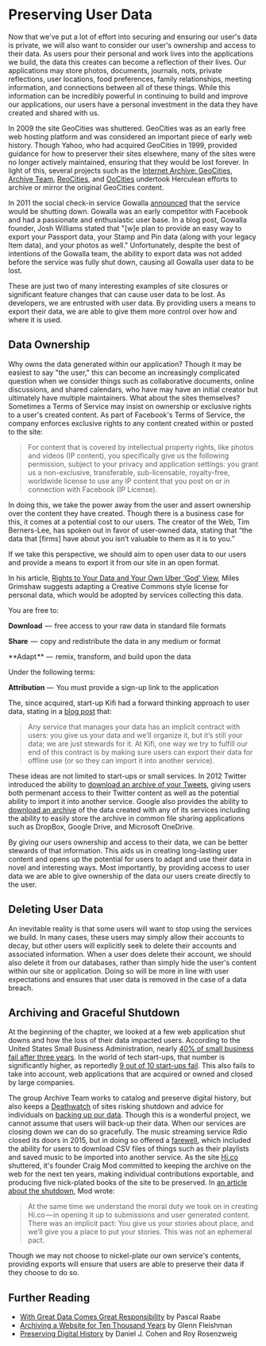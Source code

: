# Preserving User Data

Now that we've put a lot of effort into securing and ensuring our user's data is private, we will also want to consider our user's ownership and access to their data. As users pour their personal and work lives into the applications we build, the data this creates can become a reflection of their lives. Our applications may store photos, documents, journals, nots, private reflections, user locations, food preferences, family relationships, meeting information, and connections between all of these things. While this information can be incredibly powerful in continuing to build and improve our applications, our users have a personal investment in the data they have created and shared with us.

In 2009 the site GeoCities was shuttered. GeoCities was as an early free web hosting platform and was considered an important piece of early web history. Though Yahoo, who had acquired GeoCities in 1999, provided guidance for how to preserver their sites elsewhere, many of the sites were no longer actively maintained, ensuring that they would be lost forever. In light of this, several projects such as the [Internet Archive: GeoCities](https://archive.org/web/geocities.php), [Archive Team](http://www.archiveteam.org/index.php?title=GeoCities_Project), [ReoCities](http://reocities.com/), and [OoCities](http://www.oocities.org/) undertook Herculean efforts to archive or mirror the original GeoCities content.

In 2011 the social check-in service Gowalla [announced](http://blog.gowalla.com/post/13782997303/gowalla-going-to-facebook) that the service would be shutting down. Gowalla was an early competitor with Facebook and had a passionate and enthusiastic user base. In a blog post, Gowalla founder, Josh Williams stated that "[w]e plan to provide an easy way to export your Passport data, your Stamp and Pin data (along with your legacy Item data), and your photos as well." Unfortunately, despite the best of intentions of the Gowalla team, the ability to export data was not added before the service was fully shut down, causing all Gowalla user data to be lost.

These are just two of many interesting examples of site closures or significant feature changes that can cause user data to be lost. As developers, we are entrusted with user data. By providing users a means to export their data, we are able to give them more control over how and where it is used.


## Data Ownership

Why owns the data generated within our application? Though it may be easiest to say "the user," this can become an increasingly complicated question when we consider things such as collaborative documents, online discussions, and shared calendars, who have may have an initial creator but ultimately have multiple maintainers. What about the sites themselves? Sometimes a Terms of Service may insist on ownership or exclusive rights to a user's created content. As part of Facebook's Terms of Service, the company enforces exclusive rights to any content created within or posted to the site:

> For content that is covered by intellectual property rights, like photos and videos (IP content), you specifically give us the following permission, subject to your privacy and application settings: you grant us a non-exclusive, transferable, sub-licensable, royalty-free, worldwide license to use any IP content that you post on or in connection with Facebook (IP License).

In doing this, we take the power away from the user and assert ownership over the content they have created. Though there is a business case for this, it comes at a potential cost to our users. The creator of the Web, Tim Berners-Lee, has spoken out in favor of user-owned data, stating that “the data that [firms] have about you isn’t valuable to them as it is to you.”

If we take this perspective, we should aim to open user data to our users and provide a means to export it from our site in an open format.

In his article, [Rights to Your Data and Your Own Uber ‘God’ View](https://medium.com/@milesgrimshaw/rights-to-our-data-and-your-own-uber-god-view-dc8416a3751#.91g92jhdd), Miles Grimshaw suggests adapting a Creative Commons style license for personal data, which would be adopted by services collecting this data.

You are free to:

**Download**  —  free access to your raw data in standard file formats

**Share**  —  copy and redistribute the data in any medium or format

**Adapt ** —  remix, transform, and build upon the data

Under the following terms:

**Attribution** —  You must provide a sign-up link to the application

The, since acquired, start-up Kifi had a forward thinking approach to user data, stating in a [blog post](https://medium.com/kifi-engineering/exporting-user-data-71a060bdb774#.1w2hbekka) that:

> Any service that manages your data has an implicit contract with users: you give us your data and we’ll organize it, but it’s still your data; we are just stewards for it. At Kifi, one way we try to fulfill our end of this contract is by making sure users can export their data for offline use (or so they can import it into another service).

These ideas are not limited to start-ups or small services. In 2012 Twitter introduced the ability to [download an archive of your Tweets](https://blog.twitter.com/2012/your-twitter-archive), giving users both permenant access to their Twitter content as well as the potential ability to import it into another service. Google also provides the ability to [download an archive](https://support.google.com/accounts/answer/3024190?hl=en) of the data created with any of its services including the ability to easily store the archive in common file sharing applications such as DropBox, Google Drive, and Microsoft OneDrive.

By giving our users ownership and access to their data, we can be better stewards of that information. This aids us in creating long-lasting user content and opens up the potential for users to adapt and use their data in novel and interesting ways. Most importantly, by providing access to user data we are able to give ownership of the data our users create directly to the user.

## Deleting User Data

An inevitable reality is that some users will want to stop using the services we build. In many cases, these users may simply allow their accounts to decay, but other users will explicitly seek to delete their accounts and associated information. When a user does delete their account, we should also delete it from our databases, rather than simply hide the user's content within our site or application. Doing so will be more in line with user expectations and ensures that user data is removed in the case of a data breach.

## Archiving and Graceful Shutdown

At the beginning of the chapter, we looked at a few web application shut downs and how the loss of their data impacted users. According to the United States Small Business Administration, nearly [40% of small business fail after three years](http://www.bls.gov/bdm/us_age_naics_00_table7.txt). In the world of tech start-ups, that number is significantly higher, as reportedly [9 out of 10 start-ups fail](http://www.forbes.com/sites/neilpatel/2015/01/16/90-of-startups-will-fail-heres-what-you-need-to-know-about-the-10/#7751c49955e1). This also fails to take into account, web applications that are acquired or owned and closed by large companies.

The group Archive Team works to catalog and preserve digital history, but also keeps a [Deathwatch](http://archiveteam.org/index.php?title=Deathwatch) of sites risking shutdown and advice for individuals on [backing up our data](http://archiveteam.org/index.php?title=Introduction). Though this is a wonderful project, we cannot assume that users will back-up their data. When our services are closing down we can do so gracefully. The music streaming service Rdio closed its doors in 2015, but in doing so offered a [farewell](https://web.archive.org/web/20160109002117/http://www.rdio.com/farewell/), which included the ability for users to download CSV files of things such as their playlists and saved music to be imported into another service. As the site [Hi.co](http://hi.co/) shuttered, it's founder Craig Mod committed to keeping the archive on the web for the next ten years, making individual contributions exportable, and producing five nick-plated books of the site to be preserved. In [an article about the shutdown](https://medium.com/@craigmod/archiving-our-online-communities-e5868eab4d9a#.c2tg22g46), Mod wrote:

> At the same time we understand the moral duty we took on in creating Hi.co — in opening it up to submissions and user generated content. There was an implicit pact: You give us your stories about place, and we’ll give you a place to put your stories. This was not an ephemeral pact.

Though we may not choose to nickel-plate our own service's contents, providing exports will ensure that users are able to preserve their data if they choose to do so.

## Further Reading

- [With Great Data Comes Great Responsibility](https://medium.com/@jazzpazz/with-great-data-comes-great-responsibility-72d3e1c94e27#.ls4gmwey7) by Pascal Raabe
- [Archiving a Website for Ten Thousand Years](http://www.theatlantic.com/technology/archive/2016/05/archiving-a-website-for-ten-thousand-years/482385/) by Glenn Fleishman
- [Preserving Digital History](http://chnm.gmu.edu/digitalhistory/preserving/index.php) by Daniel J. Cohen and Roy Rosenzweig
